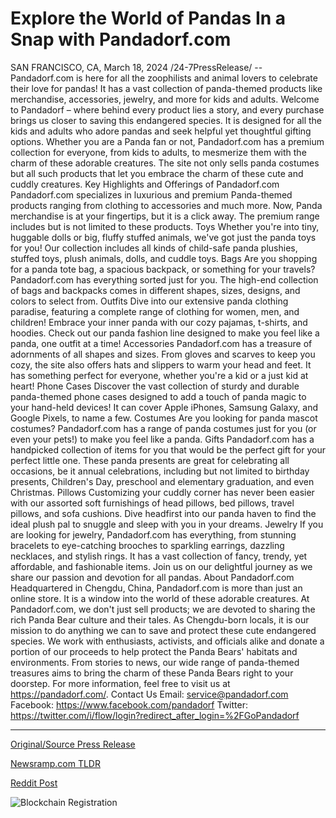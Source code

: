 # Explore the World of Pandas In a Snap with Pandadorf.com

SAN FRANCISCO, CA, March 18, 2024 /24-7PressRelease/ -- Pandadorf.com is here for all the zoophilists and animal lovers to celebrate their love for pandas! It has a vast collection of panda-themed products like merchandise, accessories, jewelry, and more for kids and adults.   Welcome to Pandadorf – where behind every product lies a story, and every purchase brings us closer to saving this endangered species. It is designed for all the kids and adults who adore pandas and seek helpful yet thoughtful gifting options.   Whether you are a Panda fan or not, Pandadorf.com has a premium collection for everyone, from kids to adults, to mesmerize them with the charm of these adorable creatures. The site not only sells panda costumes but all such products that let you embrace the charm of these cute and cuddly creatures.   Key Highlights and Offerings of Pandadorf.com  Pandadorf.com specializes in luxurious and premium Panda-themed products ranging from clothing to accessories and much more. Now, Panda merchandise is at your fingertips, but it is a click away. The premium range includes but is not limited to these products.   Toys   Whether you're into tiny, huggable dolls or big, fluffy stuffed animals, we've got just the panda toys for you! Our collection includes all kinds of child-safe panda plushies, stuffed toys, plush animals, dolls, and cuddle toys.  Bags   Are you shopping for a panda tote bag, a spacious backpack, or something for your travels? Pandadorf.com has everything sorted just for you. The high-end collection of bags and backpacks comes in different shapes, sizes, designs, and colors to select from.  Outfits  Dive into our extensive panda clothing paradise, featuring a complete range of clothing for women, men, and children! Embrace your inner panda with our cozy pajamas, t-shirts, and hoodies. Check out our panda fashion line designed to make you feel like a panda, one outfit at a time!  Accessories  Pandadorf.com has a treasure of adornments of all shapes and sizes. From gloves and scarves to keep you cozy, the site also offers hats and slippers to warm your head and feet. It has something perfect for everyone, whether you're a kid or a just kid at heart!   Phone Cases   Discover the vast collection of sturdy and durable panda-themed phone cases designed to add a touch of panda magic to your hand-held devices! It can cover Apple iPhones, Samsung Galaxy, and Google Pixels, to name a few.  Costumes   Are you looking for panda mascot costumes? Pandadorf.com has a range of panda costumes just for you (or even your pets!) to make you feel like a panda.  Gifts   Pandadorf.com has a handpicked collection of items for you that would be the perfect gift for your perfect little one. These panda presents are great for celebrating all occasions, be it annual celebrations, including but not limited to birthday presents, Children's Day, preschool and elementary graduation, and even Christmas.   Pillows   Customizing your cuddly corner has never been easier with our assorted soft furnishings of head pillows, bed pillows, travel pillows, and sofa cushions. Dive headfirst into our panda haven to find the ideal plush pal to snuggle and sleep with you in your dreams.  Jewelry   If you are looking for jewelry, Pandadorf.com has everything, from stunning bracelets to eye-catching brooches to sparkling earrings, dazzling necklaces, and stylish rings. It has a vast collection of fancy, trendy, yet affordable, and fashionable items.  Join us on our delightful journey as we share our passion and devotion for all pandas.  About Pandadorf.com   Headquartered in Chengdu, China, Pandadorf.com is more than just an online store. It is a window into the world of these adorable creatures. At Pandadorf.com, we don't just sell products; we are devoted to sharing the rich Panda Bear culture and their tales. As Chengdu-born locals, it is our mission to do anything we can to save and protect these cute endangered species. We work with enthusiasts, activists, and officials alike and donate a portion of our proceeds to help protect the Panda Bears' habitats and environments. From stories to news, our wide range of panda-themed treasures aims to bring the charm of these Panda Bears right to your doorstep.   For more information, feel free to visit us at https://pandadorf.com/.  Contact Us  Email: service@pandadorf.com  Facebook: https://www.facebook.com/pandadorf  Twitter: https://twitter.com/i/flow/login?redirect_after_login=%2FGoPandadorf 

---

[Original/Source Press Release](https://www.24-7pressrelease.com/press-release/509331/explore-the-world-of-pandas-in-a-snap-with-pandadorfcom)
                    

[Newsramp.com TLDR](None) 



[Reddit Post](https://www.reddit.com/r/newsramp/comments/1bhkop5/pandadorfcom_your_ultimate_destination_for/) 



![Blockchain Registration](https://cdn.newsramp.app/24-7PressRelease/qrcode/243/18/pink0aAi.webp)